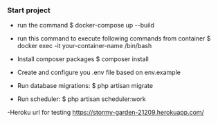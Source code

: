 ### Start project
- run the command
$ docker-compose up --build
  
- run this command to execute following commands from container
$ docker exec -it your-container-name /bin/bash

- Install composer packages
$ composer install

- Create and configure you .env file based on env.example

- Run database migrations:
$ php artisan migrate

- Run scheduler:
  $ php artisan scheduler:work
  
-Heroku url for testing
https://stormy-garden-21209.herokuapp.com/
